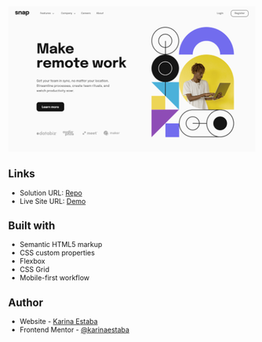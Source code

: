 ![](./screenshot.png)

## Links

- Solution URL: [Repo](https://github.com/karinaestaba/intro-section-with-dropdown)
- Live Site URL: [Demo](https://karinaestaba.github.io/intro-section-with-dropdown)

## Built with

- Semantic HTML5 markup
- CSS custom properties
- Flexbox
- CSS Grid
- Mobile-first workflow

## Author

- Website - [Karina Estaba](https://karina-estaba.gitlab.io/directorio-repositorios/)
- Frontend Mentor - [@karinaestaba](https://www.frontendmentor.io/profile/karinaestaba)
